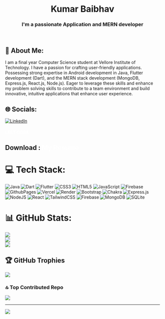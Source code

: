 <h1 align="center">Kumar Baibhav</h1>
<h3 align="center">I'm a passionate Application and MERN developer</h3>

<!-- <img align="center" alt="Coding" width="100%" height="580px" src="https://miro.medium.com/v2/resize:fit:1024/1*oCGbZ-7I2ZhimZk8aiZyXA.jpeg"/> -->

<br/>
<h2>💫 About Me: </h2>
I am a final year Computer Science student at Vellore Institute of Technology. I have a passion for crafting user-friendly applications. Possessing strong expertise in Android development in Java, Flutter development (Dart), and the MERN stack development (MongoDB, Express.js, React.js, Node.js). Eager to leverage these skills and enhance my problem solving skills to contribute to a team environment and build innovative, intuitive applications that enhance user experience.



## 🌐 Socials:
[![LinkedIn](https://img.shields.io/badge/LinkedIn-%230077B5.svg?logo=linkedin&logoColor=white)](https://linkedin.com/in/kumarbaibhav008) 
<h4><a href="https://leetcode.com/u/Baibhav_008/" style="color: white; text-decoration: none; cursor: auto;">LEET CODE</a></h4>
<h2>Download : <a href="https://drive.google.com/file/d/1ayP2P8cxrlCGJd4sdSXZBACgX4QouHJC/view" style="color: white; text-decoration: none; cursor: auto;">My Resume</a></h2>

# 💻 Tech Stack:
![Java](https://img.shields.io/badge/java-%23ED8B00.svg?style=for-the-badge&logo=openjdk&logoColor=white) ![Dart](https://img.shields.io/badge/dart-%230175C2.svg?style=for-the-badge&logo=dart&logoColor=white) ![Flutter](https://img.shields.io/badge/Flutter-%2302569B.svg?style=for-the-badge&logo=Flutter&logoColor=white) ![CSS3](https://img.shields.io/badge/css3-%231572B6.svg?style=for-the-badge&logo=css3&logoColor=white) ![HTML5](https://img.shields.io/badge/html5-%23E34F26.svg?style=for-the-badge&logo=html5&logoColor=white) ![JavaScript](https://img.shields.io/badge/javascript-%23323330.svg?style=for-the-badge&logo=javascript&logoColor=%23F7DF1E) ![Firebase](https://img.shields.io/badge/firebase-%23039BE5.svg?style=for-the-badge&logo=firebase) ![GithubPages](https://img.shields.io/badge/github%20pages-121013?style=for-the-badge&logo=github&logoColor=white) ![Vercel](https://img.shields.io/badge/vercel-%23000000.svg?style=for-the-badge&logo=vercel&logoColor=white) ![Render](https://img.shields.io/badge/Render-%46E3B7.svg?style=for-the-badge&logo=render&logoColor=white) ![Bootstrap](https://img.shields.io/badge/bootstrap-%238511FA.svg?style=for-the-badge&logo=bootstrap&logoColor=white) ![Chakra](https://img.shields.io/badge/chakra-%234ED1C5.svg?style=for-the-badge&logo=chakraui&logoColor=white) ![Express.js](https://img.shields.io/badge/express.js-%23404d59.svg?style=for-the-badge&logo=express&logoColor=%2361DAFB) ![NodeJS](https://img.shields.io/badge/node.js-6DA55F?style=for-the-badge&logo=node.js&logoColor=white) ![React](https://img.shields.io/badge/react-%2320232a.svg?style=for-the-badge&logo=react&logoColor=%2361DAFB) ![TailwindCSS](https://img.shields.io/badge/tailwindcss-%2338B2AC.svg?style=for-the-badge&logo=tailwind-css&logoColor=white) ![Firebase](https://img.shields.io/badge/Firebase-039BE5?style=for-the-badge&logo=Firebase&logoColor=white) ![MongoDB](https://img.shields.io/badge/MongoDB-%234ea94b.svg?style=for-the-badge&logo=mongodb&logoColor=white) ![SQLite](https://img.shields.io/badge/sqlite-%2307405e.svg?style=for-the-badge&logo=sqlite&logoColor=white) 


# 📊 GitHub Stats:
![](https://github-readme-stats.vercel.app/api?username=Baibhav008&theme=gotham&hide_border=false&include_all_commits=true&count_private=true)<br/>
![](https://github-readme-streak-stats.herokuapp.com/?user=Baibhav008&theme=gotham&hide_border=false)<br/>
![](https://github-readme-stats.vercel.app/api/top-langs/?username=Baibhav008&theme=gotham&hide_border=false&include_all_commits=true&count_private=true&layout=compact)

## 🏆 GitHub Trophies
![](https://github-profile-trophy.vercel.app/?username=Baibhav008&theme=tokyonight&no-frame=false&no-bg=true&margin-w=4)

### 🔝 Top Contributed Repo
![](https://github-contributor-stats.vercel.app/api?username=Baibhav008&limit=5&theme=dark&combine_all_yearly_contributions=true)

---
[![](https://visitcount.itsvg.in/api?id=Baibhav008&icon=8&color=1)](https://visitcount.itsvg.in)


